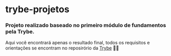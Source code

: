 # trybe-projetos

### Projeto realizado baseado no primeiro módulo de fundamentos pela Trybe. 
Aqui você encontrará apenas o resultado final, todos os requisitos e orientações se encontram no reposirório da 
[Trybe](https://github.com/tryber/sd-026-a-project-lessons-learned)  🚀🚀
